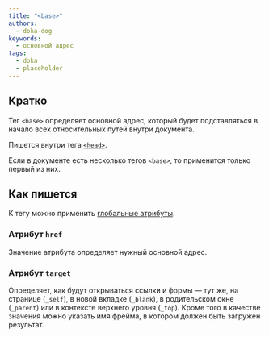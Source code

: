 ```yaml
---
title: "<base>"
authors:
  - doka-dog
keywords:
  - основной адрес
tags:
  - doka
  - placeholder
---
```


## Кратко

Тег `<base>` определяет основной адрес, который будет подставляться в начало всех относительных путей внутри документа.

Пишется внутри тега [`<head>`](/html/head).

Если в документе есть несколько тегов `<base>`, то применится только первый из них.

## Как пишется

К тегу можно применить [глобальные атрибуты](/html/global-attrs).

### Атрибут `href`

Значение атрибута определяет нужный основной адрес.

### Атрибут `target`

Определяет, как будут открываться ссылки и формы — тут же, на странице (`_self`), в новой вкладке (`_blank`), в родительском окне (`_parent`) или в контексте верхнего уровня (`_top`). Кроме того в качестве значения можно указать имя фрейма, в котором должен быть загружен результат.
